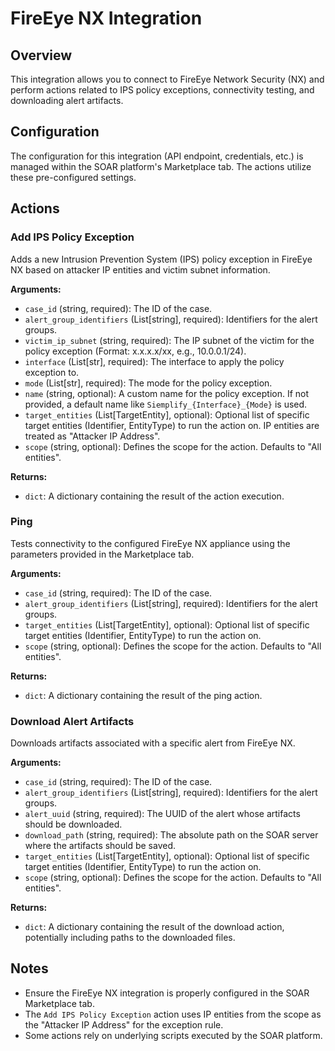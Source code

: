 # FireEye NX Integration

## Overview

This integration allows you to connect to FireEye Network Security (NX) and perform actions related to IPS policy exceptions, connectivity testing, and downloading alert artifacts.

## Configuration

The configuration for this integration (API endpoint, credentials, etc.) is managed within the SOAR platform's Marketplace tab. The actions utilize these pre-configured settings.

## Actions

### Add IPS Policy Exception

Adds a new Intrusion Prevention System (IPS) policy exception in FireEye NX based on attacker IP entities and victim subnet information.

**Arguments:**

*   `case_id` (string, required): The ID of the case.
*   `alert_group_identifiers` (List[string], required): Identifiers for the alert groups.
*   `victim_ip_subnet` (string, required): The IP subnet of the victim for the policy exception (Format: x.x.x.x/xx, e.g., 10.0.0.1/24).
*   `interface` (List[str], required): The interface to apply the policy exception to.
*   `mode` (List[str], required): The mode for the policy exception.
*   `name` (string, optional): A custom name for the policy exception. If not provided, a default name like `Siemplify_{Interface}_{Mode}` is used.
*   `target_entities` (List[TargetEntity], optional): Optional list of specific target entities (Identifier, EntityType) to run the action on. IP entities are treated as "Attacker IP Address".
*   `scope` (string, optional): Defines the scope for the action. Defaults to "All entities".

**Returns:**

*   `dict`: A dictionary containing the result of the action execution.

### Ping

Tests connectivity to the configured FireEye NX appliance using the parameters provided in the Marketplace tab.

**Arguments:**

*   `case_id` (string, required): The ID of the case.
*   `alert_group_identifiers` (List[string], required): Identifiers for the alert groups.
*   `target_entities` (List[TargetEntity], optional): Optional list of specific target entities (Identifier, EntityType) to run the action on.
*   `scope` (string, optional): Defines the scope for the action. Defaults to "All entities".

**Returns:**

*   `dict`: A dictionary containing the result of the ping action.

### Download Alert Artifacts

Downloads artifacts associated with a specific alert from FireEye NX.

**Arguments:**

*   `case_id` (string, required): The ID of the case.
*   `alert_group_identifiers` (List[string], required): Identifiers for the alert groups.
*   `alert_uuid` (string, required): The UUID of the alert whose artifacts should be downloaded.
*   `download_path` (string, required): The absolute path on the SOAR server where the artifacts should be saved.
*   `target_entities` (List[TargetEntity], optional): Optional list of specific target entities (Identifier, EntityType) to run the action on.
*   `scope` (string, optional): Defines the scope for the action. Defaults to "All entities".

**Returns:**

*   `dict`: A dictionary containing the result of the download action, potentially including paths to the downloaded files.

## Notes

*   Ensure the FireEye NX integration is properly configured in the SOAR Marketplace tab.
*   The `Add IPS Policy Exception` action uses IP entities from the scope as the "Attacker IP Address" for the exception rule.
*   Some actions rely on underlying scripts executed by the SOAR platform.
